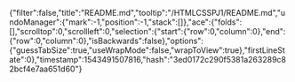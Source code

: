 {"filter":false,"title":"README.md","tooltip":"/HTMLCSSPJ1/README.md","undoManager":{"mark":-1,"position":-1,"stack":[]},"ace":{"folds":[],"scrolltop":0,"scrollleft":0,"selection":{"start":{"row":0,"column":0},"end":{"row":0,"column":0},"isBackwards":false},"options":{"guessTabSize":true,"useWrapMode":false,"wrapToView":true},"firstLineState":0},"timestamp":1543491507816,"hash":"3ed0172c290f5381a263289c82bcf4e7aa651d60"}